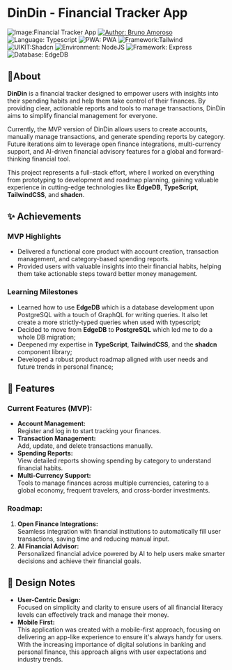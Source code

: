 
# DinDin - Financial Tracker App
![Image:Financial Tracker App](https://i.postimg.cc/85Q1VJ3r/Dindin-Mock.png)
 [![Author: Bruno Amoroso](https://img.shields.io/badge/Bruno%20Amoroso-14b8a6?label=Author&style=for-the-badge)](https://www.linkedin.com/in/amorosobruno) ![Language: Typescript](https://img.shields.io/badge/TYPESCRIPT-3178C6?label=LANGUAGE&style=for-the-badge&logo=typescript&logoColor=ffffff)
![PWA: PWA](https://img.shields.io/badge/PROGRESSIVE%20WEB%20APP-5A0FC8?label=&style=for-the-badge&logo=pwa) ![Framework:Tailwind](https://img.shields.io/badge/TAILWIND-06B6D4?label=FRAMEWORK&style=for-the-badge&logo=tailwindcss) ![UIKIT:Shadcn](https://img.shields.io/badge/SHADCN%20UI-000000?label=UI%20KIT&style=for-the-badge&logo=shadcnui) ![Environment: NodeJS](https://img.shields.io/badge/NODEJS-5FA04E?label=environment&style=for-the-badge&logo=nodedotjs) ![Framework: Express](https://img.shields.io/badge/Express-000000?label=FRAMEWORK&style=for-the-badge&logo=express)    ![Database: EdgeDB](https://img.shields.io/badge/EDGE%20DB-8280ff?label=DATABASE&style=for-the-badge)  

## 📌About
**DinDin** is a financial tracker designed to empower users with insights into their spending habits and help them take control of their finances. By providing clear, actionable reports and tools to manage transactions, DinDin aims to simplify financial management for everyone.

Currently, the MVP version of DinDin allows users to create accounts, manually manage transactions, and generate spending reports by category. Future iterations aim to leverage open finance integrations, multi-currency support, and AI-driven financial advisory features for a global and forward-thinking financial tool.

This project represents a full-stack effort, where I worked on everything from prototyping to development and roadmap planning, gaining valuable experience in cutting-edge technologies like **EdgeDB**, **TypeScript**, **TailwindCSS**, and **shadcn**.

## ✨ Achievements

### MVP Highlights
-   Delivered a functional core product with account creation, transaction management, and category-based spending reports.
-   Provided users with valuable insights into their financial habits, helping them take actionable steps toward better money management.

### Learning Milestones
-   Learned how to use **EdgeDB** which is a database development upon PostgreSQL with a touch of GraphQL for writing queries. It also let create a more strictly-typed queries when used with typescript;
-   Decided to move from **EdgeDB** to **PostgreSQL** which led me to do a whole DB migration;
-   Deepened my expertise in **TypeScript**, **TailwindCSS**, and the **shadcn** component library;
-   Developed a robust product roadmap aligned with user needs and future trends in personal finance;

## 🚀 Features
### Current Features (MVP):
-   **Account Management:**  
    Register and log in to start tracking your finances.
-   **Transaction Management:**  
    Add, update, and delete transactions manually.
-   **Spending Reports:**  
    View detailed reports showing spending by category to understand financial habits.
-   **Multi-Currency Support:**  
    Tools to manage finances across multiple currencies, catering to a global economy, frequent travelers, and cross-border investments.

### Roadmap:
1.  **Open Finance Integrations:**  
    Seamless integration with financial institutions to automatically fill user transactions, saving time and reducing manual input.
3.  **AI Financial Advisor:**  
    Personalized financial advice powered by AI to help users make smarter decisions and achieve their financial goals.
    
## 🎨 Design Notes
-   **User-Centric Design:**  
    Focused on simplicity and clarity to ensure users of all financial literacy levels can effectively track and manage their money.
   -   **Mobile First:**  
    This application was created with a mobile-first approach, focusing on delivering an app-like experience to ensure it's always handy for users. With the increasing importance of digital solutions in banking and personal finance, this approach aligns with user expectations and industry trends.
